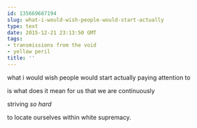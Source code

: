 ```yaml
---
id: 135669687194
slug: what-i-would-wish-people-would-start-actually
type: text
date: 2015-12-21 23:13:50 GMT
tags:
- transmissions from the void
- yellow peril
title: ''
---
```


what i would wish people would start actually paying attention to

is what does it mean for us that we are continuously

striving *so hard*

to locate ourselves within white supremacy.